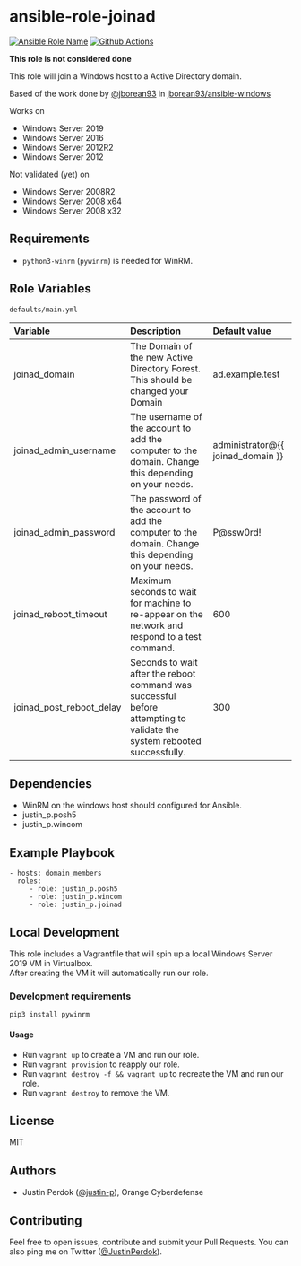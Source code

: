 # ansible-role-joinad

[![Ansible Role Name](https://img.shields.io/ansible/role/d/justin_p/joinad?style=flat-square
)](https://galaxy.ansible.com/justin_p/joinad)
[![Github Actions](https://img.shields.io/github/actions/workflow/status/justin-p/ansible-role-joinad/main.yml?label=Github%20Actions&logo=github&style=flat-square)](https://github.com/justin-p/ansible-role-joinad/actions)

**This role is not considered done**

This role will join a Windows host to a Active Directory domain.

Based of the work done by [@jborean93](https://github.com/jborean93) in [jborean93/ansible-windows](https://github.com/jborean93/ansible-windows)

Works on

- Windows Server 2019
- Windows Server 2016
- Windows Server 2012R2
- Windows Server 2012

Not validated (yet) on

- Windows Server 2008R2
- Windows Server 2008 x64
- Windows Server 2008 x32

## Requirements

- `python3-winrm` (`pywinrm`) is needed for WinRM.

## Role Variables

`defaults/main.yml`

| Variable              | Description                                                                                                                    | Default value                     |
| :-------------------- | :----------------------------------------------------------------------------------------------------------------------------- | :-------------------------------- |
| joinad_domain         | The Domain of the new Active Directory Forest. This should be changed your Domain                                              | ad.example.test                   |
| joinad_admin_username | The username of the account to add the computer to the domain. Change this depending on your needs.                            | administrator@{{ joinad_domain }} |
| joinad_admin_password | The password of the account to add the computer to the domain. Change this depending on your needs.                            | P@ssw0rd!                         |
| joinad_reboot_timeout  | Maximum seconds to wait for machine to re-appear on the network and respond to a test command. | 600 |
| joinad_post_reboot_delay | Seconds to wait after the reboot command was successful before attempting to validate the system rebooted successfully. | 300 |

## Dependencies

- WinRM on the windows host should configured for Ansible.
- justin_p.posh5
- justin_p.wincom

## Example Playbook

    - hosts: domain_members
      roles:
         - role: justin_p.posh5
         - role: justin_p.wincom
         - role: justin_p.joinad

## Local Development

This role includes a Vagrantfile that will spin up a local Windows Server 2019 VM in Virtualbox.  
After creating the VM it will automatically run our role.

### Development requirements

`pip3 install pywinrm`

#### Usage

- Run `vagrant up` to create a VM and run our role.
- Run `vagrant provision` to reapply our role.
- Run `vagrant destroy -f && vagrant up` to recreate the VM and run our role.
- Run `vagrant destroy` to remove the VM.

## License

MIT

## Authors

- Justin Perdok ([@justin-p](https://github.com/justin-p/)), Orange Cyberdefense

## Contributing

Feel free to open issues, contribute and submit your Pull Requests. You can also ping me on Twitter ([@JustinPerdok](https://twitter.com/JustinPerdok)).
